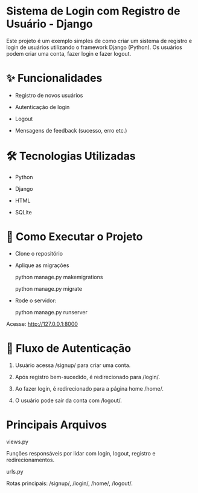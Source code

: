 # Sistema de Login com Registro de Usuário - Django

Este projeto é um exemplo simples de como criar um sistema de registro e login de usuários utilizando o framework Django (Python). Os usuários podem criar uma conta, fazer login e fazer logout.

# ✨ Funcionalidades

- Registro de novos usuários

- Autenticação de login

- Logout

- Mensagens de feedback (sucesso, erro etc.)

# 🛠️ Tecnologias Utilizadas

- Python 

- Django 

- HTML 

- SQLite

# 🚀 Como Executar o Projeto

- Clone o repositório
   
- Aplique as migrações

    python manage.py makemigrations
   
    python manage.py migrate
   
- Rode o servidor:

    python manage.py runserver

Acesse: http://127.0.0.1:8000

# 🔐 Fluxo de Autenticação

1. Usuário acessa /signup/ para criar uma conta.

2. Após registro bem-sucedido, é redirecionado para /login/.

3. Ao fazer login, é redirecionado para a página home /home/.
   
4. O usuário pode sair da conta com /logout/.

# Principais Arquivos

views.py

Funções responsáveis por lidar com login, logout, registro e redirecionamentos.

urls.py

Rotas principais: /signup/, /login/, /home/, /logout/.
